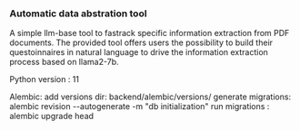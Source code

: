 ### Automatic data abstration tool

A simple llm-base tool to fastrack specific information extraction
from PDF documents. 
The provided tool offers users the possibility to build their
questoinnaires in natural language to drive the information
extraction process based on llama2-7b.

Python version : 11

Alembic:
add versions dir: backend/alembic/versions/
generate migrations: alembic revision --autogenerate -m "db initialization"
run migrations : alembic upgrade head
